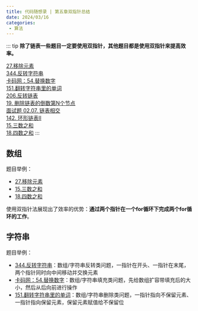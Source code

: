```yaml
---
title: 代码随想录 | 第五章双指针总结
date: 2024/03/16
categories:
 - 算法
---
```

::: tip
**除了链表一些题目一定要使用双指针，其他题目都是使用双指针来提高效率。**

[27.移除元素](/blogs/algorithm/leetcode27.md)<br/>
[344.反转字符串](/blogs/algorithm/leetcode344.md)<br/>
[卡码网：54.替换数字](/blogs/algorithm/kama54.md)<br/>
[151.翻转字符串里的单词](/blogs/algorithm/leetcode151.md)<br/>
[206.反转链表](/blogs/algorithm/leetcode206.md)<br/>
[19. 删除链表的倒数第N个节点](/blogs/algorithm/leetcode19.md)<br/>
[面试题 02.07. 链表相交](/blogs/algorithm/leetcode160.md)<br/>
[142. 环形链表II](/blogs/algorithm/leetcode142.md)<br/>
[15.三数之和](/blogs/algorithm/leetcode15.md)<br/>
[18.四数之和](/blogs/algorithm/leetcode18.md)
:::

## 数组
题目举例：
- [27.移除元素](/blogs/algorithm/leetcode27.md)
- [15.三数之和](/blogs/algorithm/leetcode15.md)
- [18.四数之和](/blogs/algorithm/leetcode18.md)

使用双指针法展现出了效率的优势：**通过两个指针在一个for循环下完成两个for循环的工作**。

## 字符串
题目举例：
- [344.反转字符串](/blogs/algorithm/leetcode344.md)：数组/字符串反转类问题，一指针在开头、一指针在末尾，两个指针同时向中间移动并交换元素
- [卡码网：54.替换数字](/blogs/algorithm/kama54.md)：数组/字符串填充类问题，先给数组扩容带填充后的大小，然后从后向前进行操作
- [151.翻转字符串里的单词](/blogs/algorithm/leetcode151.md)：数组/字符串删除类问题，一指针指向不保留元素、一指针指向保留元素，保留元素赋值给不保留位
